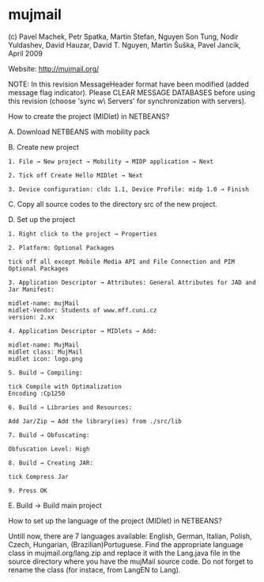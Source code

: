 # mujmail
(c) Pavel Machek, Petr Spatka, Martin Stefan, Nguyen Son Tung, Nodir Yuldashev, David Hauzar, David T. Nguyen, Martin Šuška, Pavel Jancik, April 2009

Website: http://mujmail.org/

NOTE: In this revision MessageHeader format have been modified (added message flag indicator).
      Please CLEAR MESSAGE DATABASES before using this revision (choose 'sync w\ Servers' for
      synchronization with servers).

How to create the project (MIDlet) in NETBEANS?



A. Download NETBEANS with mobility pack

B. Create new project 

    1. File → New project → Mobility → MIDP application → Next 

    2. Tick off Create Hello MIDlet → Next 

    3. Device configuration: cldc 1.1, Device Profile: midp 1.0 → Finish

C. Copy all source codes to the directory src of the new project.

D. Set up the project

    1. Right click to the project → Properties

    2. Platform: Optional Packages

    tick off all except Mobile Media API and File Connection and PIM Optional Packages

    3. Application Descriptor → Attributes: General Attributes for JAD and Jar Manifest:

    midlet-name: mujMail
    midlet-Vendor: Students of www.mff.cuni.cz
    version: 2.xx

    4. Application Descriptor → MIDlets → Add:

    midlet-name: MujMail
    midlet class: MujMail
    midlet icon: logo.png

    5. Build → Compiling:

    tick Compile with Optimalization
    Encoding :Cp1250

    6. Build → Libraries and Resources:

    Add Jar/Zip → Add the library(ies) from ./src/lib 

    7. Build → Obfuscating:

    Obfuscation Level: High

    8. Build → Creating JAR:

    tick Compress Jar

    9. Press OK

E. Build → Build main project





How to set up the language of the project (MIDlet) in NETBEANS?

Untill now, there are 7 languages available: English, German, Italian, Polish, Czech, Hungarian, (Brazilian)Portuguese. Find the appropriate language class in mujmail.org/lang.zip and replace it with the Lang.java file in the source directory where you have the mujMail source code. Do not forget to rename the class (for instace, from LangEN to Lang).
